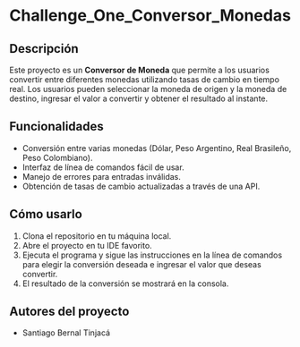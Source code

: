 # Challenge_One_Conversor_Monedas

## Descripción
Este proyecto es un **Conversor de Moneda** que permite a los usuarios convertir entre diferentes monedas utilizando tasas de cambio en tiempo real. Los usuarios pueden seleccionar la moneda de origen y la moneda de destino, ingresar el valor a convertir y obtener el resultado al instante.

## Funcionalidades
- Conversión entre varias monedas (Dólar, Peso Argentino, Real Brasileño, Peso Colombiano).
- Interfaz de línea de comandos fácil de usar.
- Manejo de errores para entradas inválidas.
- Obtención de tasas de cambio actualizadas a través de una API.

## Cómo usarlo
1. Clona el repositorio en tu máquina local.
2. Abre el proyecto en tu IDE favorito.
3. Ejecuta el programa y sigue las instrucciones en la línea de comandos para elegir la conversión deseada e ingresar el valor que deseas convertir.
4. El resultado de la conversión se mostrará en la consola.
   
## Autores del proyecto
- Santiago Bernal Tinjacá
